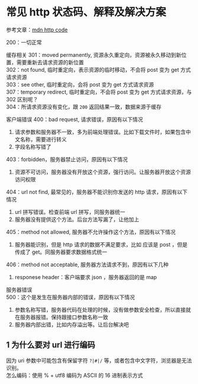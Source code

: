 # 常见 http 状态码、解释及解决方案

参考文章：[mdn http code](https://developer.mozilla.org/zh-CN/docs/Web/HTTP/Status/401)

200：一切正常  

缓存相关
301：moved permanently, 资源永久重定向，资源被永久移动到新位置，需要重新去请求资源的新位置  
302：not found, 临时重定向，表示资源的临时移动，不会将 post 变为 get 方式请求资源  
303：see other, 临时重定向，会将 post 变为 get 方式请求资源  
307：temporary redirect, 临时重定向，不会将 post 变为 get 方式请求资源，与 302 区别呢？  
304：所请求资源没有变化，跟 `200` 返回结果一致，数据来源于缓存

客户端错误
400：bad request, 请求错误，原因有以下情况  
1. 请求参数和服务器不一致，多为前端处理错误。比如下载文件时，如果包含中文名称，需要进行转义
2. 字段名称写错了

403：forbidden，服务器禁止访问，原因有以下情况  
1. 资源不可访问，服务器没有开放这个资源，强行访问。让服务器开放这个资源访问权限

404：url not find, 最常见的，服务器不能识别你发送的 http 请求，原因有以下情况  
1. url 拼写错误。检查前端 url 拼写，同服务器统一
2. 服务器没有提供这个方法。后台方法写漏了，让他加上

405：method not allowed, 服务器不允许操作这个方法，原因有以下情况  
1. 服务器能识别，但是 http 请求的数据不满足要求，比如 应该是 post ，但是传成了 get。同服务器要求数据格式统一

406：method not acceptable, 服务器方法请求不到，原因有以下几种  
1. responese header：客户端要求 json ，服务器返回的是 map

服务器错误  
500：这个是发生在服务器内部的错误，原因有以下情况

1. 参数名称写错，服务器代码在处理的时候，没有做参数安全检查，所以直接就在服务器报错。保持跟接口参数名称一致
2. 服务器内部出错，比如内存溢出等。让后台解决吧

## 1 为什么要对 url 进行编码

因为 uri 参数中可能包含有保留字符 `?|#|/` 等，或者包含中文字符，浏览器是无法识别。  
怎么编码：使用 % + utf8 编码为 ASCII 的 16 进制表示方式
